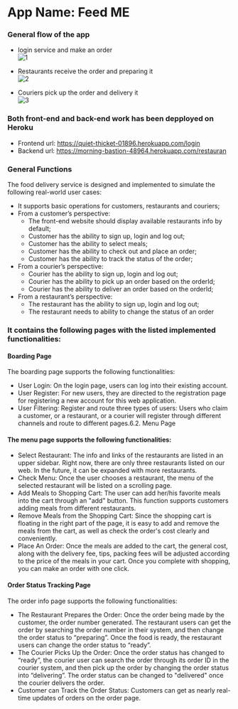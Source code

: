 # App Name: Feed ME
### General flow of the app

* login service and make an order\
![1](https://user-images.githubusercontent.com/54572005/111583677-01bf3480-877a-11eb-8026-1c5f91cc4b4b.gif)

* Restaurants receive the order and preparing it\
![2](https://user-images.githubusercontent.com/54572005/111583688-0388f800-877a-11eb-8e10-136f87148c1d.gif)

* Couriers pick up the order and delivery it\
![3](https://user-images.githubusercontent.com/54572005/111583697-0552bb80-877a-11eb-8d0d-96b403fbe7e1.gif)

### Both front-end and back-end work has been depployed on Heroku
- Frontend url: https://quiet-thicket-01896.herokuapp.com/login
- Backend url: https://morning-bastion-48964.herokuapp.com/restauran

### General Functions
The food delivery service is designed and implemented to simulate the following real-world
user cases:
* It supports basic operations for customers, restaurants and couriers;
* From a customer’s perspective:
  * The front-end website should display available restaurants info by default;
  * Customer has the ability to sign up, login and log out;
  * Customer has the ability to select meals;
  * Customer has the ability to check out and place an order;
  * Customer has the ability to track the status of the order;
* From a courier’s perspective:
  * Courier has the ability to sign up, login and log out;
  * Courier has the ability to pick up an order based on the orderId;
  * Courier has the ability to deliver an order based on the orderId;
* From a restaurant’s perspective:
  * The restaurant has the ability to sign up, login and log out;
  * The restaurant needs to ability to change the status of an order

### It contains the following pages with the listed implemented functionalities:
#### Boarding Page
The boarding page supports the following functionalities:
* User Login: On the login page, users can log into their existing account.
* User Register: For new users, they are directed to the registration page for
registering a new account for this web application.
* User Filtering: Register and route three types of users: Users who claim a
customer, or a restaurant, or a courier will register through different channels and
route to different pages.6.2. Menu Page
#### The menu page supports the following functionalities:
* Select Restaurant: The info and links of the restaurants are listed in an upper
sidebar. Right now, there are only three restaurants listed on our web. In the future, it
can be expanded with more restaurants.
* Check Menu: Once the user chooses a restaurant, the menu of the selected
restaurant will be listed on a scrolling page.
* Add Meals to Shopping Cart: The user can add her/his favorite meals into the cart
through an "add" button. This function supports customers adding meals from
different restaurants.
* Remove Meals from the Shopping Cart: Since the shopping cart is floating in the
right part of the page, it is easy to add and remove the meals from the cart, as well as
check the order's cost clearly and conveniently.
* Place An Order: Once the meals are added to the cart, the general cost, along with
the delivery fee, tips, packing fees will be adjusted according to the price of the meals
in your cart. Once you complete with shopping, you can make an order with one
click.
#### Order Status Tracking Page
The order info page supports the following functionalities:
* The Restaurant Prepares the Order: Once the order being made by the customer,
the order number generated. The restaurant users can get the order by searching the
order number in their system, and then change the order status to “preparing”. Once
the food is ready, the restaurant users can change the order status to “ready”.
* The Courier Picks Up the Order: Once the order status has changed to “ready”, the
courier user can search the order through its order ID in the courier system, and then
pick up the order by changing the order status into “delivering”. The order status can
be changed to "delivered" once the courier delivers the order.
* Customer can Track the Order Status: Customers can get as nearly real-time
updates of orders on the order page.
